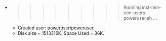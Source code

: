 * >>>>>>>>> Running inst-min-con-users-poweruser.sh ...
  * Created user: poweruser/poweruser.
  * Disk size = 1513316K. Space Used = 36K.

